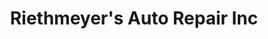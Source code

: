 ---
title: "Riethmeyer's Auto Repair Inc"
url: /austin/riethmeyers-auto-repair-inc/
shop: Autowerkstatt
---